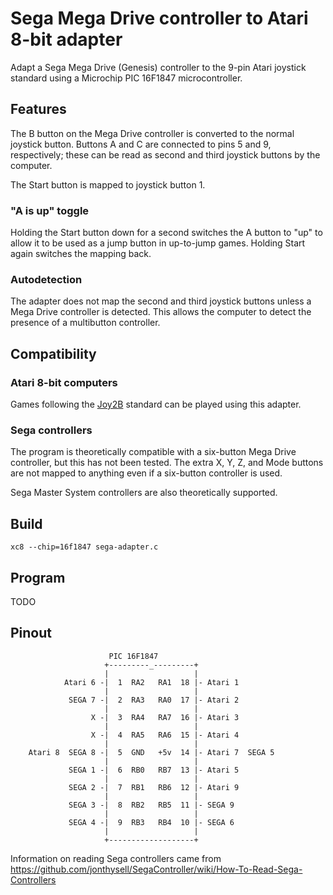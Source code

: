 # Sega Mega Drive controller to Atari 8-bit adapter

Adapt a Sega Mega Drive (Genesis) controller to the 9-pin Atari joystick
standard using a Microchip PIC 16F1847 microcontroller.


## Features

The B button on the Mega Drive controller is converted to the normal
joystick button.  Buttons A and C are connected to pins 5 and 9,
respectively; these can be read as second and third joystick buttons by
the computer.

The Start button is mapped to joystick button 1.

### "A is up" toggle

Holding the Start button down for a second switches the A button to "up"
to allow it to be used as a jump button in up-to-jump games.  Holding
Start again switches the mapping back.

### Autodetection

The adapter does not map the second and third joystick buttons unless a
Mega Drive controller is detected.  This allows the computer to detect
the presence of a multibutton controller.


## Compatibility
### Atari 8-bit computers

Games following the [Joy2B](https://github.com/ascrnet/Joy2Bplus)
standard can be played using this adapter.

### Sega controllers

The program is theoretically compatible with a six-button Mega Drive
controller, but this has not been tested.  The extra X, Y, Z, and Mode
buttons are not mapped to anything even if a six-button controller is
used.

Sega Master System controllers are also theoretically supported.


## Build

`xc8 --chip=16f1847 sega-adapter.c`


## Program

TODO


## Pinout

```
                      PIC 16F1847
                     +---------_---------+
                     |                   |
            Atari 6 -|  1  RA2   RA1  18 |- Atari 1
                     |                   |
             SEGA 7 -|  2  RA3   RA0  17 |- Atari 2
                     |                   |
                  X -|  3  RA4   RA7  16 |- Atari 3
                     |                   |
                  X -|  4  RA5   RA6  15 |- Atari 4
                     |                   |
    Atari 8  SEGA 8 -|  5  GND   +5v  14 |- Atari 7  SEGA 5
                     |                   |
             SEGA 1 -|  6  RB0   RB7  13 |- Atari 5
                     |                   |
             SEGA 2 -|  7  RB1   RB6  12 |- Atari 9
                     |                   |
             SEGA 3 -|  8  RB2   RB5  11 |- SEGA 9
                     |                   |
             SEGA 4 -|  9  RB3   RB4  10 |- SEGA 6
                     |                   |
                     +-------------------+
```

Information on reading Sega controllers came from
https://github.com/jonthysell/SegaController/wiki/How-To-Read-Sega-Controllers
